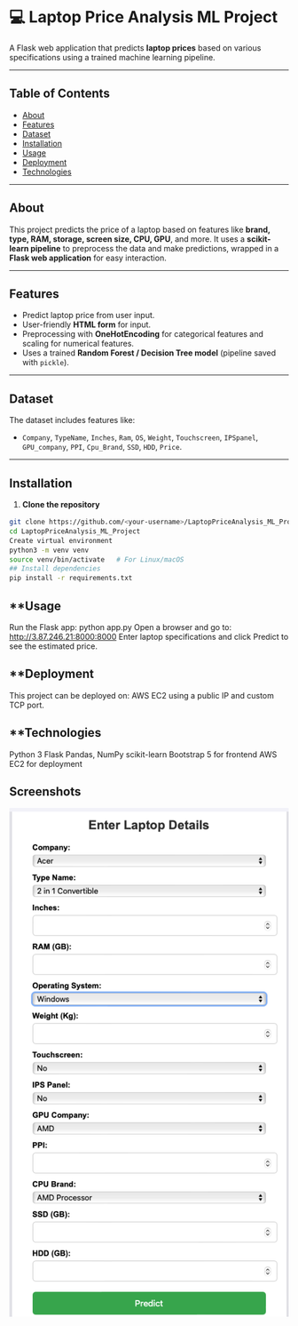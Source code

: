 # 💻 Laptop Price Analysis ML Project

A Flask web application that predicts **laptop prices** based on various specifications using a trained machine learning pipeline.

---

## **Table of Contents**
- [About](#about)
- [Features](#features)
- [Dataset](#dataset)
- [Installation](#installation)
- [Usage](#usage)
- [Deployment](#deployment)
- [Technologies](#technologies)


---

## **About**
This project predicts the price of a laptop based on features like **brand, type, RAM, storage, screen size, CPU, GPU**, and more. It uses a **scikit-learn pipeline** to preprocess the data and make predictions, wrapped in a **Flask web application** for easy interaction.

---

## **Features**
- Predict laptop price from user input.
- User-friendly **HTML form** for input.
- Preprocessing with **OneHotEncoding** for categorical features and scaling for numerical features.
- Uses a trained **Random Forest / Decision Tree model** (pipeline saved with `pickle`).

---

## **Dataset**
The dataset includes features like:
- `Company`, `TypeName`, `Inches`, `Ram`, `OS`, `Weight`, `Touchscreen`, `IPSpanel`, `GPU_company`, `PPI`, `Cpu_Brand`, `SSD`, `HDD`, `Price`.

---

## **Installation**

1. **Clone the repository**
```bash
git clone https://github.com/<your-username>/LaptopPriceAnalysis_ML_Project.git
cd LaptopPriceAnalysis_ML_Project
Create virtual environment
python3 -m venv venv
source venv/bin/activate   # For Linux/macOS
## Install dependencies
pip install -r requirements.txt
```

## **Usage
Run the Flask app:
python app.py
Open a browser and go to:
http://3.87.246.21:8000:8000
Enter laptop specifications and click Predict to see the estimated price.

## **Deployment
This project can be deployed on:
AWS EC2 using a public IP and custom TCP port.
 
## **Technologies
Python 3
Flask
Pandas, NumPy
scikit-learn
Bootstrap 5 for frontend
AWS EC2 for deployment

## Screenshots
![Home Page](assets/laptop.png)
